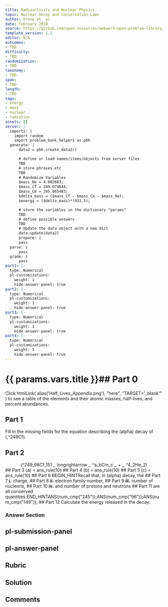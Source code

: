 ```yaml
---
title: Radioactivity and Nuclear Physics
topic: Nuclear Decay and Conservation Laws
author: Urone et. al
date: February 2018
source: https://github.com/open-resources/webwork-open-problem-library/tree/master/Contrib/BrockPhysics/College_Physics_Urone/31.Radioactivity_and_Nuclear_Physics/31-04.Nuclear_Decay_and_Conservation_Laws/NU_U17-31-04-020.pg
template_version: 1.2
editor: N/A
outcomes:
- TBD
difficulty:
- TBD
randomization:
- TBD
taxonomy:
- TBD
span:
- TBD
length:
- TBD
tags:
- energy
- mass
- nuclear
- radiation
assets: []
server: |-
  imports: |
    import random
    import problem_bank_helpers as pbh
  generate: |
      data2 = pbh.create_data2()

      # define or load names/items/objects from server files
      TBD
      # store phrases etc
      TBD
      # Randomize Variables
      $mass_He = 4.002603;
      $mass_Cf = 249.074844;
      $mass_Cm = 245.065483;
      $delta_mass = ($mass_Cf - $mass_Cm - $mass_He);
      $energy = ($delta_mass)*(931.5);

      # store the variables in the dictionary "params"
      TBD
      # define possible answers
      TBD
      # Update the data object with a new dict
      data.update(data2)
      prepare: |
      pass
  parse: |
      pass
  grade: |
      pass
part1: |-
  type: Numerical
  pl-customizations:
    weight: 1
    hide-answer-panel: true
part2: |-
  type: Numerical
  pl-customizations:
    weight: 1
    hide-answer-panel: true
part3: |-
  type: Numerical
  pl-customizations:
    weight: 1
    hide-answer-panel: true
part4: |-
  type: Numerical
  pl-customizations:
    weight: 1
    hide-answer-panel: true
---
```


# {{ params.vars.title }}## Part 0 
Click htmlLink( alias('Half_Lives_Appendix.png'), "here", "TARGET='_blank'" ) to see a table of the elements and their atomic masses, half-lives, and percent abundances. 
## Part 1 
Fill in the missing fields for the equation describing the (alpha) decay of (,^249Cf). 
## Part 2 
<center>(^249_98Cf_151 ,, longrightarrow ,, ^a_bCm_c ,, + ,, ^4_2He_2)</center> 
## Part 3 
(a) = ans_rule(10) 
## Part 4 
(b) = ans_rule(10) 
## Part 5 
(c) = ans_rule(10) 
## Part 6 
BEGIN_HINTRecall that, in (alpha) decay, the 
## Part 7 
<b>i.</b> charge, 
## Part 8 
<b>ii.</b> electron family number, 
## Part 9 
<b>iii.</b> number of nucleons, 
## Part 10 
<b>iv.</b> and number of protons and neutrons 
## Part 11 
are all conserved quantities.END_HINTANS(num_cmp("245"));ANS(num_cmp("96"));ANS(num_cmp("149")); 
## Part 12 
Calculate the energy released in the decay. 


### Answer Section 


## pl-submission-panel 


## pl-answer-panel 


## Rubric 


## Solution 


## Comments 


